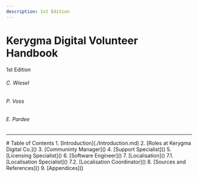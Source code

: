 ```yaml
---
description: 1st Edition
---
```


# Kerygma Digital Volunteer Handbook
1st Edition
###### C. Wiesel
###### P. Voss
###### E. Pardee
<hr>
# Table of Contents  
1. [Introduction](./Introduction.md)  
2. [Roles at Kerygma Digital Co.]()  
3. [Communinty Manager]()  
4. [Support Specialist]()  
5. [Licensing Specialist]()  
6. [Software Engineer]()  
7. [Localisation]()  
  7.1. [Localisation Specialist]()  
  7.2. [Localisation Coordinator]()  
8. [Sources and References]()  
9. [Appendices]()  

